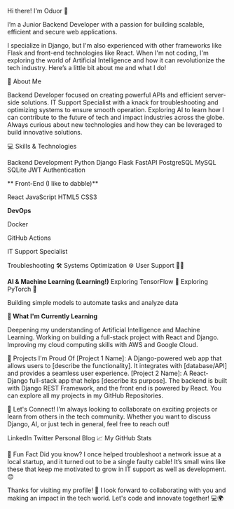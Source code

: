 Hi there! I'm Oduor 👋


                                                             
I’m a Junior Backend Developer with a passion for building scalable, efficient and secure web applications.

I specialize in Django, but I'm also experienced with other frameworks like Flask and front-end technologies like React. When I'm not coding, I'm exploring the 
world of Artificial Intelligence and how it can revolutionize the tech industry. Here’s a little bit about me and what I do!

🚀 About Me


Backend Developer focused on creating powerful APIs and efficient server-side solutions.
IT Support Specialist with a knack for troubleshooting and optimizing systems to ensure smooth operation.
Exploring AI to learn how I can contribute to the future of tech and impact industries across the globe.
Always curious about new technologies and how they can be leveraged to build innovative solutions.

💻 Skills & Technologies

Backend Development
Python
Django
Flask
FastAPI
PostgreSQL
MySQL
SQLite
JWT Authentication


** Front-End (I like to dabble)**

React
JavaScript
HTML5
CSS3

**DevOps**

Docker

GitHub Actions

IT Support Specialist

Troubleshooting 🛠️
Systems Optimization ⚙️
User Support 👩‍💻


**AI & Machine Learning (Learning!)**
Exploring TensorFlow 🤖
Exploring PyTorch 🧠

Building simple models to automate tasks and analyze data

**🌱 What I'm Currently Learning**

Deepening my understanding of Artificial Intelligence and Machine Learning.
Working on building a full-stack project with React and Django.
Improving my cloud computing skills with AWS and Google Cloud.

🌟 Projects I'm Proud Of
[Project 1 Name]: A Django-powered web app that allows users to [describe the functionality]. It integrates with [database/API] and provides a seamless user experience.
[Project 2 Name]: A React-Django full-stack app that helps [describe its purpose]. The backend is built with Django REST Framework, and the front end is powered by React.
You can explore all my projects in my GitHub Repositories.

🤝 Let's Connect!
I’m always looking to collaborate on exciting projects or learn from others in the tech community. Whether you want to discuss Django, AI, or just tech in general, feel free to reach out!

LinkedIn
Twitter
Personal Blog
📈 My GitHub Stats

💬 Fun Fact
Did you know? I once helped troubleshoot a network issue at a local startup, and it turned out to be a single faulty cable! It’s small wins like these that keep me motivated to grow in IT support as well as development. 😊

Thanks for visiting my profile! 🚀
I look forward to collaborating with you and making an impact in the tech world. Let's code and innovate together! 💻🌍
